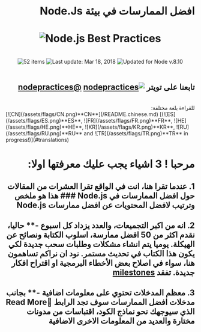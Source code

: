 [✔]: assets/images/checkbox-small-blue.png

# <div dir="rtl">افضل الممارسات في بيئة Node.Js</div>

<h1 align="center">
  <img src="assets/images/banner-2.jpg" alt="Node.js Best Practices" />
</h1>

<br/>

<div align="center">
<img src="https://img.shields.io/badge/⚙%20Item%20count%20-%2052%20Best%20practices-blue.svg" alt="52 items"> <img src="https://img.shields.io/badge/%F0%9F%93%85%20Last%20update%20-%20Mar%2018%202018-green.svg" alt="Last update: Mar 18, 2018"> <img src="https://img.shields.io/badge/%E2%9C%94%20Updated%20For%20Version%20-%20Node%208.10-brightgreen.svg" alt="Updated for Node v.8.10">
	</div>

<br/>

## <div dir="rtl">تابعنا على تويتر [![nodepractices](/assets/images/twitter-s.png)](https://twitter.com/nodepractices/) [**@nodepractices**](https://twitter.com/nodepractices/)</div>

<br/>

<div dir="rtl">
للقراءة بلغة مختلفة:
</div>
[![CN](/assets/flags/CN.png)**CN**](/README.chinese.md)     [(![ES](/assets/flags/ES.png)**ES**, ![FR](/assets/flags/FR.png)**FR**, ![HE](/assets/flags/HE.png)**HE**, ![KR](/assets/flags/KR.png)**KR**, ![RU](/assets/flags/RU.png)**RU** and ![TR](/assets/flags/TR.png)**TR** in progress!)](#translations)


<br/>

# <div dir="rtl">مرحبا ! 3 اشياء يجب عليك معرفتها اولا: </div>

## <div dir="rtl">1. عندما تقرا هنا، انت في الواقع تقرا العشرات من المقالات حول افضل الممارسات في Node.js ### هذا هو ملخص وترتيب لافضل المحتويات عن افضل ممارسات Node.js</div>

## <div dir="rtl">2. انه من اكبر التجميعات، والعدد يزداد كل اسبوع -** حاليا، نقدم اكثر من 50 افضل ممارسة، اسلوب الكتابة ونصائح عن الهيكلة. يوميا يتم انشاء مشكلات وطلبات سحب جديدة لكي يكون هذا الكتاب في تحديث مستمر. نود ان نراكم تساهمون هنا، سواء في اصلاح بعض الأخطاء البرمجية او اقتراح افكار جديدة. تفقد [milestones](https://github.com/i0natan/nodebestpractices/milestones?direction=asc&sort=due_date&state=open)</div>

## <div dir="rtl">3. معظم المدخلات تحتوي على معلومات اضافية -** بجانب مدخلات افضل الممارسات سوف تجد الرابط **🔗Read More** الذي سيوجهك نحو نماذج الكود، اقتباسات من مدونات مختارة والعديد من المعلومات الاخرى الاضافية </div>